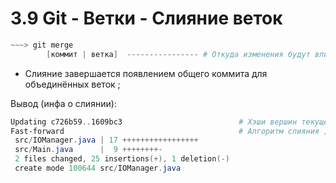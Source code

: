 # 3.9 Git - Ветки - Слияние веток

```powershell
~~~> git merge
        [коммит | ветка]  ---------------- # Откуда изменения будут вливаться в текущую ветку ;
```
+ Слияние завершается появлением общего коммита для объединённых веток ;

Вывод (инфа о слиянии):

```powershell
Updating c726b59..1609bc3                          # Хэши вершин текущей и вливаемой веток соответственно ;
Fast-forward                                       # Алгоритм слияния ;
 src/IOManager.java | 17 +++++++++++++++++
 src/Main.java      |  9 ++++++++-
 2 files changed, 25 insertions(+), 1 deletion(-)
 create mode 100644 src/IOManager.java
```
